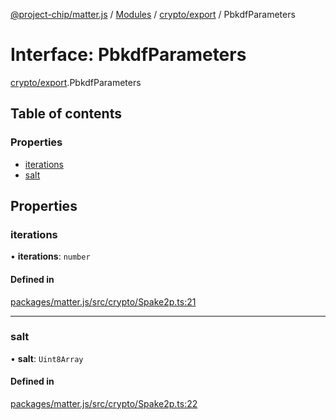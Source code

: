 [@project-chip/matter.js](../README.md) / [Modules](../modules.md) / [crypto/export](../modules/crypto_export.md) / PbkdfParameters

# Interface: PbkdfParameters

[crypto/export](../modules/crypto_export.md).PbkdfParameters

## Table of contents

### Properties

- [iterations](crypto_export.PbkdfParameters.md#iterations)
- [salt](crypto_export.PbkdfParameters.md#salt)

## Properties

### iterations

• **iterations**: `number`

#### Defined in

[packages/matter.js/src/crypto/Spake2p.ts:21](https://github.com/project-chip/matter.js/blob/16d5b0d/packages/matter.js/src/crypto/Spake2p.ts#L21)

___

### salt

• **salt**: `Uint8Array`

#### Defined in

[packages/matter.js/src/crypto/Spake2p.ts:22](https://github.com/project-chip/matter.js/blob/16d5b0d/packages/matter.js/src/crypto/Spake2p.ts#L22)
